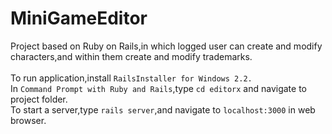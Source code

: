 # MiniGameEditor

Project based on Ruby on Rails,in which logged user can create and modify characters,and within them create and modify trademarks.<br><br>
To run application,install `RailsInstaller for Windows 2.2.` <br>
In `Command Prompt with Ruby and Rails`,type `cd editorx` and navigate to project folder.<br>
To start a server,type `rails server`,and navigate to `localhost:3000` in web browser.
